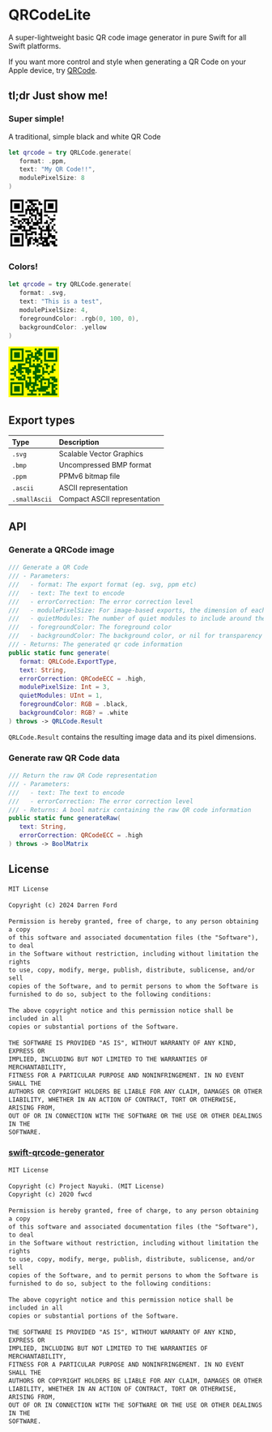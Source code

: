 # QRCodeLite

A super-lightweight basic QR code image generator in pure Swift for all Swift platforms.

If you want more control and style when generating a QR Code on your Apple device, try [QRCode](https://github.com/dagronf/QRCode).

## tl;dr Just show me!

### Super simple!

A traditional, simple black and white QR Code

```swift
let qrcode = try QRLCode.generate(
   format: .ppm, 
   text: "My QR Code!!", 
   modulePixelSize: 8
)
```

<a href="./art/doco1.png">
   <img src="./art/doco1.png" width="100"/>
</a>


### Colors!

```swift
let qrcode = try QRLCode.generate(
   format: .svg,
   text: "This is a test",
   modulePixelSize: 4,
   foregroundColor: .rgb(0, 100, 0),
   backgroundColor: .yellow
)
```

<a href="./art/doco2.svg">
   <img src="./art/doco2.svg" width="100"/>
</a>

## Export types

| Type            | Description                   |
|:----------------|:------------------------------|
| `.svg`          | Scalable Vector Graphics      |
| `.bmp`          | Uncompressed BMP format       |
| `.ppm`          | PPMv6 bitmap file             |
| `.ascii`        | ASCII representation          |
| `.smallAscii`   | Compact ASCII representation  |

## API

### Generate a QRCode image

```swift
/// Generate a QR Code
/// - Parameters:
///   - format: The export format (eg. svg, ppm etc)
///   - text: The text to encode
///   - errorCorrection: The error correction level
///   - modulePixelSize: For image-based exports, the dimension of each module (square) in pixels
///   - quietModules: The number of quiet modules to include around the outside of the export image
///   - foregroundColor: The foreground color
///   - backgroundColor: The background color, or nil for transparency (if the export format supports it)
/// - Returns: The generated qr code information
public static func generate(
   format: QRLCode.ExportType,
   text: String,
   errorCorrection: QRCodeECC = .high,
   modulePixelSize: Int = 3,
   quietModules: UInt = 1,
   foregroundColor: RGB = .black,
   backgroundColor: RGB? = .white
) throws -> QRLCode.Result
```

`QRLCode.Result` contains the resulting image data and its pixel dimensions.


### Generate raw QR Code data

```swift
/// Return the raw QR Code representation
/// - Parameters:
///   - text: The text to encode
///   - errorCorrection: The error correction level
/// - Returns: A bool matrix containing the raw QR code information
public static func generateRaw(
   text: String,
   errorCorrection: QRCodeECC = .high
) throws -> BoolMatrix
```

## License

```
MIT License

Copyright (c) 2024 Darren Ford

Permission is hereby granted, free of charge, to any person obtaining a copy
of this software and associated documentation files (the "Software"), to deal
in the Software without restriction, including without limitation the rights
to use, copy, modify, merge, publish, distribute, sublicense, and/or sell
copies of the Software, and to permit persons to whom the Software is
furnished to do so, subject to the following conditions:

The above copyright notice and this permission notice shall be included in all
copies or substantial portions of the Software.

THE SOFTWARE IS PROVIDED "AS IS", WITHOUT WARRANTY OF ANY KIND, EXPRESS OR
IMPLIED, INCLUDING BUT NOT LIMITED TO THE WARRANTIES OF MERCHANTABILITY,
FITNESS FOR A PARTICULAR PURPOSE AND NONINFRINGEMENT. IN NO EVENT SHALL THE
AUTHORS OR COPYRIGHT HOLDERS BE LIABLE FOR ANY CLAIM, DAMAGES OR OTHER
LIABILITY, WHETHER IN AN ACTION OF CONTRACT, TORT OR OTHERWISE, ARISING FROM,
OUT OF OR IN CONNECTION WITH THE SOFTWARE OR THE USE OR OTHER DEALINGS IN THE
SOFTWARE.
```

### [swift-qrcode-generator](https://github.com/fwcd/swift-qrcode-generator)

```
MIT License

Copyright (c) Project Nayuki. (MIT License)
Copyright (c) 2020 fwcd

Permission is hereby granted, free of charge, to any person obtaining a copy
of this software and associated documentation files (the "Software"), to deal
in the Software without restriction, including without limitation the rights
to use, copy, modify, merge, publish, distribute, sublicense, and/or sell
copies of the Software, and to permit persons to whom the Software is
furnished to do so, subject to the following conditions:

The above copyright notice and this permission notice shall be included in all
copies or substantial portions of the Software.

THE SOFTWARE IS PROVIDED "AS IS", WITHOUT WARRANTY OF ANY KIND, EXPRESS OR
IMPLIED, INCLUDING BUT NOT LIMITED TO THE WARRANTIES OF MERCHANTABILITY,
FITNESS FOR A PARTICULAR PURPOSE AND NONINFRINGEMENT. IN NO EVENT SHALL THE
AUTHORS OR COPYRIGHT HOLDERS BE LIABLE FOR ANY CLAIM, DAMAGES OR OTHER
LIABILITY, WHETHER IN AN ACTION OF CONTRACT, TORT OR OTHERWISE, ARISING FROM,
OUT OF OR IN CONNECTION WITH THE SOFTWARE OR THE USE OR OTHER DEALINGS IN THE
SOFTWARE.
```
